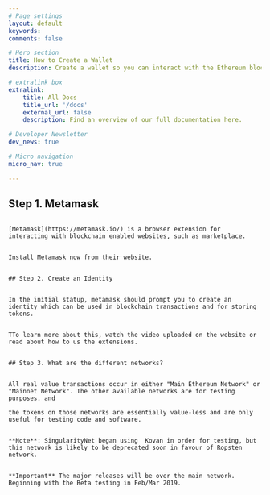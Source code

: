```yaml
---
# Page settings
layout: default
keywords:
comments: false

# Hero section
title: How to Create a Wallet
description: Create a wallet so you can interact with the Ethereum blockchain

# extralink box
extralink:
    title: All Docs
    title_url: '/docs'
    external_url: false
    description: Find an overview of our full documentation here.

# Developer Newsletter
dev_news: true

# Micro navigation
micro_nav: true

---
```



## Step 1. Metamask
                                                                                                                
                                                                                                                [Metamask](https://metamask.io/) is a browser extension for interacting with blockchain enabled websites, such as marketplace.
                                                                                                                
                                                                                                                Install Metamask now from their website.
                                                                                                                
                                                                                                                ## Step 2. Create an Identity
                                                                                                                
                                                                                                                In the initial statup, metamask should prompt you to create an identity which can be used in blockchain transactions and for storing tokens.
                                                                                                                
                                                                                                                TTo learn more about this, watch the video uploaded on the website or  read about how to us the extensions.
                                                                                                                
                                                                                                                ## Step 3. What are the different networks?
                                                                                                                
                                                                                                                All real value transactions occur in either "Main Ethereum Network" or "Mainnet Network". The other available networks are for testing purposes, and
                                                                                                                the tokens on those networks are essentially value-less and are only useful for testing code and software.
                                                                                                                
                                                                                                                **Note**: SingularityNet began using  Kovan in order for testing, but this network is likely to be deprecated soon in favour of Ropsten network.
                                                                                                                
                                                                                                                **Important** The major releases will be over the main network. Beginning with the Beta testing in Feb/Mar 2019.